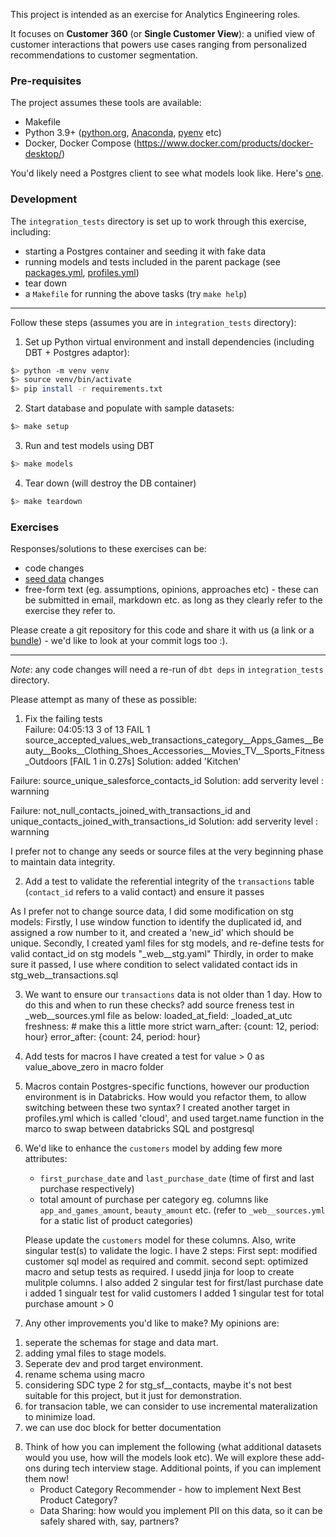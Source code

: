 This project is intended as an exercise for Analytics Engineering roles. 

It focuses on **Customer 360** (or **Single Customer View**): a unified view of customer interactions that powers use cases ranging from personalized recommendations to customer segmentation.  

### Pre-requisites

The project assumes these tools are available:

+ Makefile
+ Python 3.9+ ([python.org](https://www.python.org/downloads/), [Anaconda](https://www.anaconda.com/download), [pyenv](https://github.com/pyenv/pyenv) etc)
+ Docker, Docker Compose (https://www.docker.com/products/docker-desktop/)

You'd likely need a Postgres client to see what models look like. Here's [one](https://dbeaver.io/).

### Development

The `integration_tests` directory is set up to work through this exercise, including:
+ starting a Postgres container and seeding it with fake data
+ running models and tests included in the parent package (see [packages.yml](./integration_tests/packages.yml), [profiles.yml](./integration_tests/profiles.yml))
+ tear down
+ a `Makefile` for running the above tasks (try `make help`)

---

Follow these steps (assumes you are in `integration_tests` directory):

1. Set up Python virtual environment and install dependencies (including DBT + Postgres adaptor):
```sh
$> python -m venv venv
$> source venv/bin/activate
$> pip install -r requirements.txt
```

2. Start database and populate with sample datasets: 
```sh
$> make setup
```

3. Run and test models using DBT
```sh
$> make models
```


4. Tear down (will destroy the DB container)
```sh
$> make teardown
```

### Exercises

Responses/solutions to these exercises can be:
+ code changes
+ [seed data](./integration_tests/seeds/) changes
+ free-form text (eg. assumptions, opinions, approaches etc) - these can be submitted in email, markdown etc. as long as they clearly refer to the exercise they refer to.

Please create a git repository for this code and share it with us (a link or a [bundle](https://git-scm.com/book/en/v2/Git-Tools-Bundling)) - we'd like to look at your commit logs too :).

---

*Note*: any code changes will need a re-run of `dbt deps` in `integration_tests` directory.

Please attempt as many of these as possible:
1. Fix the failing tests  
Failure: 04:05:13  3 of 13 FAIL 1 source_accepted_values_web_transactions_category__Apps_Games__Beauty__Books__Clothing_Shoes_Accessories__Movies_TV__Sports_Fitness_Outdoors  [FAIL 1 in 0.27s]
Solution: added 'Kitchen'

Failure: source_unique_salesforce_contacts_id
Solution: add serverity level : warnning

Failure: not_null_contacts_joined_with_transactions_id and unique_contacts_joined_with_transactions_id
Solution: add serverity level : warnning

I prefer not to change any seeds or source files at the very beginning phase to maintain data integrity.


2. Add a test to validate the referential integrity of the `transactions` table (`contact_id` refers to a valid contact) and ensure it passes

As I prefer not to change source data, I did some modification on stg models:
Firstly, I use window function to identify the duplicated id, and assigned a row number to it, and created a 'new_id' which should be unique.
Secondly, I created yaml files for stg models, and re-define tests for valid contact_id on stg models "_web__stg.yaml"
Thirdly, in order to make sure it passed, I use where condition to select validated contact ids in stg_web__transactions.sql



3. We want to ensure our `transactions` data is not older than 1 day. How to do this and when to run these checks?
add source freness test in _web__sources.yml file as below:
        loaded_at_field: _loaded_at_utc
        freshness: # make this a little more strict
          warn_after: {count: 12, period: hour}
          error_after: {count: 24, period: hour}



4. Add tests for macros
I have created a test for value > 0 as value_above_zero in macro folder



5. Macros contain Postgres-specific functions, however our production environment is in Databricks. How would you refactor them, to allow switching between these two syntax?
I created another target in profiles.yml which is called 'cloud', and used target.name function in the marco to swap between databricks SQL and postgresql


6. We'd like to enhance the `customers` model by adding few more attributes:
   + `first_purchase_date` and `last_purchase_date` (time of first and last purchase respectively)
   + total amount of purchase per category eg. columns like `app_and_games_amount`, `beauty_amount` etc. (refer to `_web__sources.yml` for a static list of product categories)
   
   Please update the `customers` model for these columns. Also, write singular test(s) to validate the logic.
I have 2 steps:
 First sept: modified customer sql model as required and commit.
 second sept: optimized macro and setup tests as required.
              I usedd jinja for loop to create mulitple columns.
              I also added 2 singular test for first/last purchase date
              i added 1 singualr test for valid customers
              I added 1 singular test for total purchase amount > 0


7. Any other improvements you'd like to make?
My opinions are: 

1) seperate the schemas for stage and data mart.
2) adding ymal files to stage models.
3) Seperate dev and prod target environment.
4) rename schema using macro
5) considering SDC type 2 for stg_sf__contacts, maybe it's not best suitable for this project, but it just for demonstration.
6) for transacion table, we can consider to use incremental materalization to minimize load.
7) we can use doc block for better documentation



8. Think of how you can implement the following (what additional datasets would you use, how will the models look etc). We will explore these add-ons during tech interview stage. Additional points, if you can implement them now!
   + Product Category Recommender - how to implement Next Best Product Category?
   + Data Sharing: how would you implement PII on this data, so it can be safely shared with, say, partners?



